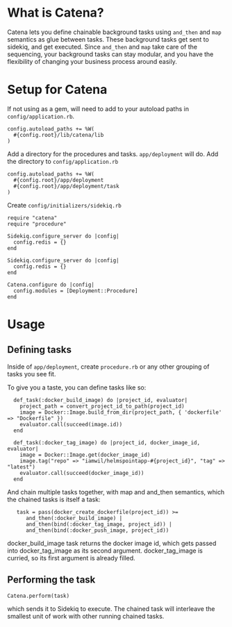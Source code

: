 # What is Catena?

Catena lets you define chainable background tasks using `and_then` and `map` semantics as glue between tasks. These background tasks get sent to sidekiq, and get executed. Since `and_then` and `map` take care of the sequencing, your background tasks can stay modular, and you have the flexibility of changing your business process around easily.

# Setup for Catena

If not using as a gem, will need to add to your autoload paths in `config/application.rb`.

```
config.autoload_paths += %W(
  #{config.root}/lib/catena/lib
)
```

Add a directory for the procedures and tasks. `app/deployment` will do. Add the
directory to `config/application.rb`

```
config.autoload_paths += %W(
  #{config.root}/app/deployment
  #{config.root}/app/deployment/task
)
```

Create `config/initializers/sidekiq.rb`
```
require "catena"
require "procedure"

Sidekiq.configure_server do |config|
  config.redis = {}
end

Sidekiq.configure_server do |config|
  config.redis = {}
end

Catena.configure do |config|
  config.modules = [Deployment::Procedure]
end
```

#  Usage

## Defining tasks

Inside of `app/deployment`, create `procedure.rb` or any other grouping of
tasks you see fit.

To give you a taste, you can define tasks like so:

      def_task(:docker_build_image) do |project_id, evaluator|
        project_path = convert_project_id_to_path(project_id)
        image = Docker::Image.build_from_dir(project_path, { 'dockerfile' => "Dockerfile" })
        evaluator.call(succeed(image.id))
      end
    
      def_task(:docker_tag_image) do |project_id, docker_image_id, evaluator|
        image = Docker::Image.get(docker_image_id)
        image.tag("repo" => "iamwil/helmspointapp-#{project_id}", "tag" => "latest")
        evaluator.call(succeed(docker_image_id))
      end

And chain multiple tasks together, with map and and_then semantics, which the chained tasks is itself a task:

       task = pass(docker_create_dockerfile(project_id)) >=
          and_then(:docker_build_image) |
          and_then(bind(:docker_tag_image, project_id)) |
          and_then(bind(:docker_push_image, project_id))

docker_build_image task returns the docker image id, which gets passed into docker_tag_image as its second argument. docker_tag_image is curried, so its first argument is already filled.

## Performing the task

```
Catena.perform(task)
```

which sends it to Sidekiq to execute. The chained task will interleave the smallest unit of work with other running chained tasks. 
